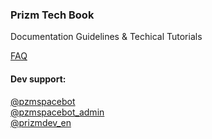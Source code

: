 ### Prizm Tech Book 
Documentation Guidelines & Techical Tutorials




[FAQ](https://pzm.space/en/prizm-faq/)

#### Dev support:
[@pzmspacebot](https://web.telegram.org/#/im?p=@pzmspacebot)  
[@pzmspacebot_admin](https://web.telegram.org/#/im?p=@pzmspacebot_admin)  
[@prizmdev_en](https://web.telegram.org/#/im?p=@prizmdev_en)
